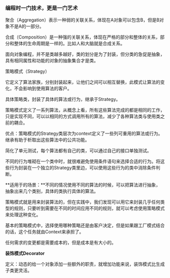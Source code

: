 ### 编程时一门技术，更是一门艺术

聚合（Aggregation）表示一种弱的关联关系，体现在A对象可以包含B，但是B对象不是A的一部分。

合成（Composition）是一种强的关联关系，体现在严格的部分和整体的关系，部分和整体的生命周期是一样的。比如人和大脑就是合成关系。

面向对象编程，并不是类越多越好，类的划分是为了封装，但分类的急促是抽象，具有相同属性和功能的对象的抽象集合才是类。



策略模式（Strategy）

它定义了算法家族，分别封装起来，让他们之间可以相互替换，此模式让算法的变化，不会影响到使用算法的客户。

具体策略类，封装了具体的算法或行为，继承于Strategy。



策略模式定义了一系列算法，从概念上看，所有这些算法完成的都是相同的工作，只是实现不同，可以以相同的方式调用所有的算法，减少了各种算法类与使用类之前的耦合。

优点：策略模式的Strategy类层次为context定义了一些列可重用的算法或行为。继承有助于析取出这些算法中的公共功能。

简化了单元测试，每个算法都有自己的类，可以通过自己的接口单独测试。



不同的行为堆砌在一个类中时，就很难避免使用条件语句来选择合适的行为。将这些行为封装在一个独立的Strategy类里边，可以使用这些行为的类中消除条件判断。



**适用于的场景：**不同的情况使用不同的算法的时候，可以把算法进行抽象，抽象出来几个类别，具体的类执行具体的算法。

策略模式就是用来封装算法的，但在实践中，我们发现可以用它来封装几乎任何类型的规则，只要听到需要在不同的时间应用不同的规则，就可以考虑使用策略模式来处理这种变化。



基本的策略模式中，选择使用哪种策略还是由客户决定，但是如果跟工厂模式结合的话，这个任务就由Context来承担了。



任何需求的变更都是需要成本的，但是成本是有大小的。



**装饰模式Decorator**

定义：动态的给一个对象添加一些额外的职责，就增加功能来说，装饰模式比生成子类更灵活。













